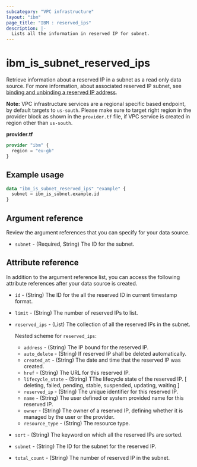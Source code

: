 ```yaml
---
subcategory: "VPC infrastructure"
layout: "ibm"
page_title: "IBM : reserved_ips"
description: |-
  Lists all the information in reserved IP for subnet.
---
```


# ibm_is_subnet_reserved_ips
Retrieve information about a reserved IP in a subnet as a read only data source. For more information, about associated reserved IP subnet, see [binding and unbinding a reserved IP address](https://cloud.ibm.com/docs/vpc?topic=vpc-bind-unbind-reserved-ip).

**Note:** 
VPC infrastructure services are a regional specific based endpoint, by default targets to `us-south`. Please make sure to target right region in the provider block as shown in the `provider.tf` file, if VPC service is created in region other than `us-south`.

**provider.tf**

```terraform
provider "ibm" {
  region = "eu-gb"
}
```

## Example usage

```terraform
data "ibm_is_subnet_reserved_ips" "example" {
  subnet = ibm_is_subnet.example.id
}
```

## Argument reference
Review the argument references that you can specify for your data source. 

- `subnet` - (Required, String) The ID for the subnet.

## Attribute reference
In addition to the argument reference list, you can access the following attribute references after your data source is created. 

- `id` -  (String) The ID for the all the reserved ID in current timestamp format.
- `limit` -  (String) The number of reserved IPs to list.
- `reserved_ips` -  (List) The collection of all the reserved IPs in the subnet.

  Nested scheme for `reserved_ips`:
  - `address` -  (String) The IP bound for the reserved IP.
  - `auto_delete` -  (String) If reserved IP shall be deleted automatically.
  - `created_at` -  (String) The date and time that the reserved IP was created.
  - `href` -  (String) The URL for this reserved IP.
  - `lifecycle_state` - (String) TThe lifecycle state of the reserved IP. [ deleting, failed, pending, stable, suspended, updating, waiting ]
  - `reserved_ip` -  (String) The unique identifier for this reserved IP.
  - `name` -  (String) The user defined or system provided name for this reserved IP.
  - `owner` -  (String) The owner of a reserved IP, defining whether it is managed by the user or the provider.
  - `resource_type` -  (String) The resource type.
- `sort` -  (String) The keyword on which all the reserved IPs are sorted.
- `subnet` -  (String) The ID for the subnet for the reserved IP.
- `total_count` -  (String) The number of reserved IP in the subnet.

